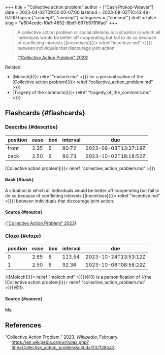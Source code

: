 +++
title = "Collective action problem"
author = ["Cash Prokop-Weaver"]
date = 2023-04-02T09:50:00-07:00
lastmod = 2023-08-02T10:42:49-07:00
tags = ["concept", "concept"]
categories = ["concept"]
draft = false
slug = "a604cedc-f0a1-4652-8bdf-697b6781ffad"
+++

> A collective action problem or social dilemma is a situation in which all individuals would be better off cooperating but fail to do so because of conflicting interests [[Incentives]({{< relref "incentive.md" >}})] between individuals that discourage joint action.
>
> (<a href="#citeproc_bib_item_1">“Collective Action Problem” 2023</a>)

Related:

-   [Moloch]({{< relref "moloch.md" >}}) for a personification of the [Collective action problem]({{< relref "collective_action_problem.md" >}})
-   [Tragedy of the commons]({{< relref "tragedy_of_the_commons.md" >}})


## Flashcards {#flashcards}


### Describe {#describe}

| position | ease | box | interval | due                  |
|----------|------|-----|----------|----------------------|
| front    | 2.35 | 6   | 80.72    | 2023-09-08T13:37:18Z |
| back     | 2.50 | 6   | 80.73    | 2023-10-02T18:18:52Z |

[Collective action problem]({{< relref "collective_action_problem.md" >}})


#### Back {#back}

A situation in which all individuals would be better off cooperating but fail to do so because of conflicting interests [[Incentives]({{< relref "incentive.md" >}})] between individuals that discourage joint action.


#### Source {#source}

(<a href="#citeproc_bib_item_1">“Collective Action Problem” 2023</a>)


### Cloze {#cloze}

| position | ease | box | interval | due                  |
|----------|------|-----|----------|----------------------|
| 0        | 2.65 | 6   | 113.54   | 2023-10-24T13:53:12Z |
| 1        | 2.50 | 6   | 92.36    | 2023-10-08T08:58:22Z |

{{[Moloch]({{< relref "moloch.md" >}})}@0} is a personification of {{the [Collective action problem]({{< relref "collective_action_problem.md" >}})}@1}.


#### Source {#source}

Me

## References

<style>.csl-entry{text-indent: -1.5em; margin-left: 1.5em;}</style><div class="csl-bib-body">
  <div class="csl-entry"><a id="citeproc_bib_item_1"></a>“Collective Action Problem.” 2023. <i>Wikipedia</i>, February. <a href="https://en.wikipedia.org/w/index.php?title=Collective_action_problem&oldid=1137138543">https://en.wikipedia.org/w/index.php?title=Collective_action_problem&#38;oldid=1137138543</a>.</div>
</div>
